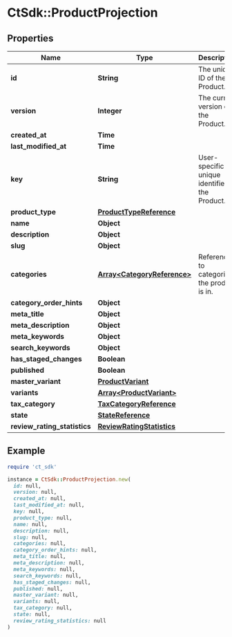 # CtSdk::ProductProjection

## Properties

| Name | Type | Description | Notes |
| ---- | ---- | ----------- | ----- |
| **id** | **String** | The unique ID of the Product. |  |
| **version** | **Integer** | The current version of the Product. |  |
| **created_at** | **Time** |  |  |
| **last_modified_at** | **Time** |  |  |
| **key** | **String** | User-specific unique identifier of the Product. | [optional] |
| **product_type** | [**ProductTypeReference**](ProductTypeReference.md) |  | [optional] |
| **name** | **Object** |  | [optional] |
| **description** | **Object** |  | [optional] |
| **slug** | **Object** |  | [optional] |
| **categories** | [**Array&lt;CategoryReference&gt;**](CategoryReference.md) | References to categories the product is in. | [optional] |
| **category_order_hints** | **Object** |  | [optional] |
| **meta_title** | **Object** |  | [optional] |
| **meta_description** | **Object** |  | [optional] |
| **meta_keywords** | **Object** |  | [optional] |
| **search_keywords** | **Object** |  | [optional] |
| **has_staged_changes** | **Boolean** |  | [optional] |
| **published** | **Boolean** |  | [optional] |
| **master_variant** | [**ProductVariant**](ProductVariant.md) |  | [optional] |
| **variants** | [**Array&lt;ProductVariant&gt;**](ProductVariant.md) |  | [optional] |
| **tax_category** | [**TaxCategoryReference**](TaxCategoryReference.md) |  | [optional] |
| **state** | [**StateReference**](StateReference.md) |  | [optional] |
| **review_rating_statistics** | [**ReviewRatingStatistics**](ReviewRatingStatistics.md) |  | [optional] |

## Example

```ruby
require 'ct_sdk'

instance = CtSdk::ProductProjection.new(
  id: null,
  version: null,
  created_at: null,
  last_modified_at: null,
  key: null,
  product_type: null,
  name: null,
  description: null,
  slug: null,
  categories: null,
  category_order_hints: null,
  meta_title: null,
  meta_description: null,
  meta_keywords: null,
  search_keywords: null,
  has_staged_changes: null,
  published: null,
  master_variant: null,
  variants: null,
  tax_category: null,
  state: null,
  review_rating_statistics: null
)
```

